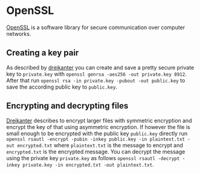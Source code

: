 # OpenSSL

[OpenSSL](https://www.openssl.org) is a software library for secure
communication over computer networks.

## Creating a key pair

As described by [dreikanter](https://gist.github.com/dreikanter/c7e85598664901afae03fedff308736b)
you can create and save a pretty secure private key to `private.key` with
`openssl genrsa -aes256 -out private.key 8912`.
After that run `openssl rsa -in private.key -pubout -out public.key` to save the
according public key to `public.key`.

## Encrypting and decrypting files

[Dreikanter](https://gist.github.com/dreikanter/c7e85598664901afae03fedff308736b)
describes to encrypt larger files with symmetric encryption and encrypt the key
of that using asymmetric encryption.
If however the file is small enough to be encrypted with the public key
`public.key` directly run
`openssl rsautl -encrypt -pubin -inkey public.key -in plaintext.txt -out encrypted.txt`
where `plaintext.txt` is the message to encrypt and `encrypted.txt` is the
encrypted message.
You can decrypt the message using the private key `private.key` as follows
`openssl rsautl -decrypt -inkey private.key -in encrypted.txt -out plaintext.txt`.
